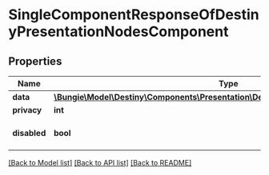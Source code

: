 # SingleComponentResponseOfDestinyPresentationNodesComponent

## Properties
Name | Type | Description | Notes
------------ | ------------- | ------------- | -------------
**data** | [**\Bungie\Model\Destiny\Components\Presentation\DestinyPresentationNodesComponent**](DestinyPresentationNodesComponent.md) |  | [optional] 
**privacy** | **int** |  | [optional] 
**disabled** | **bool** | If true, this component is disabled. | [optional] 

[[Back to Model list]](../README.md#documentation-for-models) [[Back to API list]](../README.md#documentation-for-api-endpoints) [[Back to README]](../README.md)


